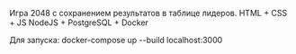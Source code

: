 Игра 2048 с сохранением результатов в таблице лидеров.
HTML + CSS + JS
NodeJS + PostgreSQL + Docker

Для запуска: docker-compose up --build
localhost:3000

